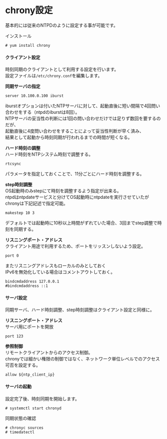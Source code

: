 # chrony設定
基本的には従来のNTPDのように設定する事が可能です。  

インストール  

```
# yum install chrony
```

#### クライアント設定
時刻同期のクライアントとして利用する設定を行います。  
設定ファイルは`/etc/chrony.conf`を編集します。  

**同期サーバの指定**  

```
server 10.100.0.100 iburst
```

iburstオプションは付いたNTPサーバに対して、起動直後に短い間隔で4回問い合わせをする（ntpdのiburstは8回）。  
NTPサーバの妥当性の判断には1回の問い合わせだけでは足りず数回を要するのだが、  
起動直後に4度問い合わせをすることによって妥当性判断が早く済み、  
結果として起動から時刻同期が行われるまでの時間が短くなる。  

**ハード時刻の調整**  
ハード時刻をNTPシステム時刻で調整する。  

```
rtcsync
```

パラメータを指定しておくことで、11分ごとにハード時刻を調整する。  

**step時刻調整**  
OS起動時のみstepにて時刻を調整するよう指定が出来る。  
ntpdはntpdateサービスと分けてOS起動時にntpdateを実行させていたがchronyは下記記述で指定可能。  

```
makestep 10 3
```

デフォルトでは起動時に10秒以上時間がずれていた場合、3回までstep調整で時刻を同期する。  

**リスニングポート・アドレス**  
クライアント用途で利用するため、ポートをリッスンしないよう設定。  

```
port 0
```

またリスニングアドレスもローカルのみとしておく  
IPv6を無効化している場合はコメントアウトしておく。  

```
bindcmdaddress 127.0.0.1
#bindcmdaddress ::1
```

#### サーバ設定
同期サーバ、ハード時刻調整、step時刻調整はクライアント設定と同様に。  

**リスニングポート・アドレス**  
サーバ用にポートを開放  

```
port 123
```

**参照制御**  
リモートクライアントからのアクセス制御。  
chronyでは細かい権限の制御ではなく、ネットワーク単位レベルでのアクセス可否を設定する。  

```
allow ${ntp_client_ip}
```

#### サーバの起動
設定完了後、時刻同期を開始します。  

```
# systemctl start chronyd
```

同期状態の確認  

```
# chronyc sources
# timedatectl
```
